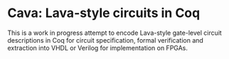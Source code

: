 # Cava: Lava-style circuits in Coq

This is a work in progress attempt to encode Lava-style gate-level circuit descriptions
in Coq for circuit specification, formal verification and extraction into VHDL or
Verilog for implementation on FPGAs.
